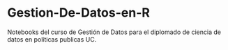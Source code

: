 # Gestion-De-Datos-en-R
Notebooks del curso de Gestión de Datos para el diplomado de ciencia de datos en políticas publicas UC.
